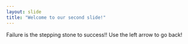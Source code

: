 ```yaml
---
layout: slide
title: "Welcome to our second slide!"
---
```

Failure is the stepping stone to success!!
Use the left arrow to go back!

